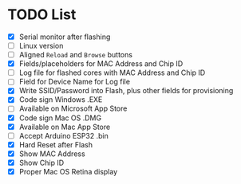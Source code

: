 # TODO List
- [x] Serial monitor after flashing
- [ ] Linux version
- [ ] Aligned `Reload` and `Browse` buttons
- [x] Fields/placeholders for MAC Address and Chip ID
- [ ] Log file for flashed cores with MAC Address and Chip ID
- [ ] Field for Device Name for Log file
- [x] Write SSID/Password into Flash, plus other fields for provisioning
- [x] Code sign Windows .EXE
- [ ] Available on Microsoft App Store
- [x] Code sign Mac OS .DMG
- [x] Available on Mac App Store
- [ ] Accept Arduino ESP32 .bin
- [x] Hard Reset after Flash
- [x] Show MAC Address
- [x] Show Chip ID
- [x] Proper Mac OS Retina display
